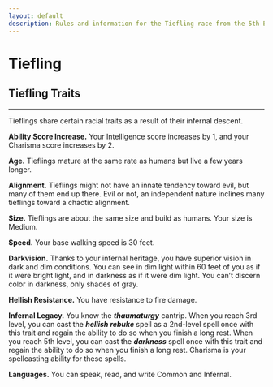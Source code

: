 ```yaml
---
layout: default
description: Rules and information for the Tiefling race from the 5th Edition (5e) SRD (System Reference Document).
---
```


# Tiefling 
## Tiefling Traits 
- - -
Tieflings share certain racial traits as a result of their infernal descent. 

**Ability Score Increase.** Your Intelligence score increases by 1, and your Charisma score increases by 2. 

**Age.** Tieflings mature at the same rate as humans but live a few years longer. 

**Alignment.** Tieflings might not have an innate tendency toward evil, but many of them end up there. Evil or not, an independent nature inclines many tieflings toward a chaotic alignment. 

**Size.** Tieflings are about the same size and build as humans. Your size is Medium. 

**Speed.** Your base walking speed is 30 feet. 

**Darkvision.** Thanks to your infernal heritage, you have superior vision in dark and dim conditions. You can see in dim light within 60 feet of you as if it were bright light, and in darkness as if it were dim light. You can’t discern color in darkness, only shades of gray. 

**Hellish Resistance.** You have resistance to fire damage. 

**Infernal Legacy.** You know the **_thaumaturgy_** cantrip. When you reach 3rd level, you can cast the **_hellish rebuke_** spell as a 2nd-level spell once with this trait and regain the ability to do so when you finish a long rest. When you reach 5th level, you can cast the **_darkness_** spell once with this trait and regain the ability to do so when you finish a long rest. Charisma is your spellcasting ability for these spells. 

**Languages.** You can speak, read, and write Common and Infernal.